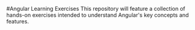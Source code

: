 #Angular Learning Exercises
This repository will feature a collection of hands-on exercises intended to understand Angular's key concepts and features.
